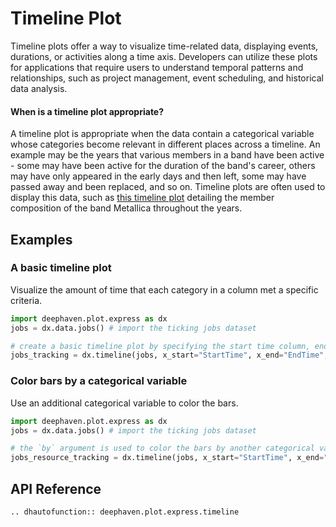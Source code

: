 # Timeline Plot

Timeline plots offer a way to visualize time-related data, displaying events, durations, or activities along a time axis. Developers can utilize these plots for applications that require users to understand temporal patterns and relationships, such as project management, event scheduling, and historical data analysis.

#### When is a timeline plot appropriate?

A timeline plot is appropriate when the data contain a categorical variable whose categories become relevant in different places across a timeline. An example may be the years that various members in a band have been active - some may have been active for the duration of the band's career, others may have only appeared in the early days and then left, some may have passed away and been replaced, and so on. Timeline plots are often used to display this data, such as [this timeline plot](https://en.wikipedia.org/wiki/Metallica#Timeline) detailing the member composition of the band Metallica throughout the years.

## Examples

### A basic timeline plot

Visualize the amount of time that each category in a column met a specific criteria.

```python order=jobs_tracking
import deephaven.plot.express as dx
jobs = dx.data.jobs() # import the ticking jobs dataset

# create a basic timeline plot by specifying the start time column, end time column, and y-value column
jobs_tracking = dx.timeline(jobs, x_start="StartTime", x_end="EndTime", y="Job")
```

### Color bars by a categorical variable

Use an additional categorical variable to color the bars.

```python order=jobs_tracking
import deephaven.plot.express as dx
jobs = dx.data.jobs() # import the ticking jobs dataset

# the `by` argument is used to color the bars by another categorical variable
jobs_resource_tracking = dx.timeline(jobs, x_start="StartTime", x_end="EndTime", y="Job")
```

## API Reference
```{eval-rst}
.. dhautofunction:: deephaven.plot.express.timeline
```